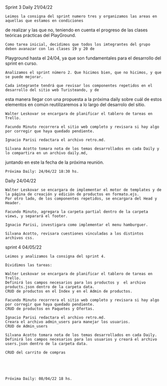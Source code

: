 Sprint 3
Daily
21/04/22

	Leimos la consigna del sprint numero tres y organizamos las areas en aquellas que estamos en condiciones 
de realizar y las  que no, teniendo en cuenta el progreso de las clases teóricas prácticas del PlayGround.
	
	Como tarea inicial, decidimos que todos los imtegrantes del grupo deben avanazar con las clases 19 y 20 de 
Playground hasta el 24/04, ya que son fundamentales para el desarrollo del sprint en curso.

	Analizamos el sprint número 2. Que hicimos bien, que no hicimos, y que se puede mejorar.
	
	Cada integrante tendrá que revisar los componentes repetidos en el  desarrollo del sitio web Turisteando, y de 
esta manera llegar con una propuesta a la próxima daily sobre cuál de estos elementos en común reutilizaremos a lo largo del desarrolo del sitio.

	Walter Leskovar se encargara de planificar el tablero de tareas en Trello.
	
	Facundo Minuto recorrera el sitio web completo y revisara si hay algo por corregir que haya quedado pendiente.

	Ignacio Parisi redactara el archivo retro.md.
	
	Silvana Acotto tomara nota de los temas desarrollados en cada Daily y lo compartira en un archivo daily.md,
juntando en este la fecha de la próxima reunión.

	Próxima Daily: 24/04/22 18:30 hs.	

Daily 
24/04/22

	Walter Leskovar se encargara de implementar el motor de templates y de la página de creación y edición de productos en formato.ejs.
	Por otro lado, de los componentes repetidos, se encargara del Head y Header.

	Facundo Minuto, agregara la carpeta partial dentro de la carpeta views, y separará el footer.

	Ignacio Parisi, investigara como implementar el menu hamburguer.

	Silvana Acotto, revisara cuestiones vinculadas a los distintos archivos css.


sprint 4
04/05/22

	Leimos y analizamos la consigna del sprint 4.

	Dividimos las tareas:

	Walter Leskovar se encargara de planificar el tablero de tareas en Trello.
	Definirá los campos necesarios para los productos y  el archivo products.json dentro de la carpeta data.
	CRUD de productos en el Index y en el Admin de productos.
	
	Facundo Minuto recorrera el sitio web completo y revisara si hay algo por corregir que haya quedado pendiente.
	CRUD de productos en Paquetes y Ofertas.

	Ignacio Parisi redactara el archivo retro.md.
	Creara el archivo admin_users para manejar los usuarios.
	CRUD de Admin_users
	
	Silvana Acotto tomara nota de los temas desarrollados en cada Daily.
	Definirá los campos necesarios para los usuarios y creará el archivo users.json dentro de la carpeta data.

	CRUD del carrito de compras





	Próxima Daily: 08/04/22 18 hs.	





	

	
